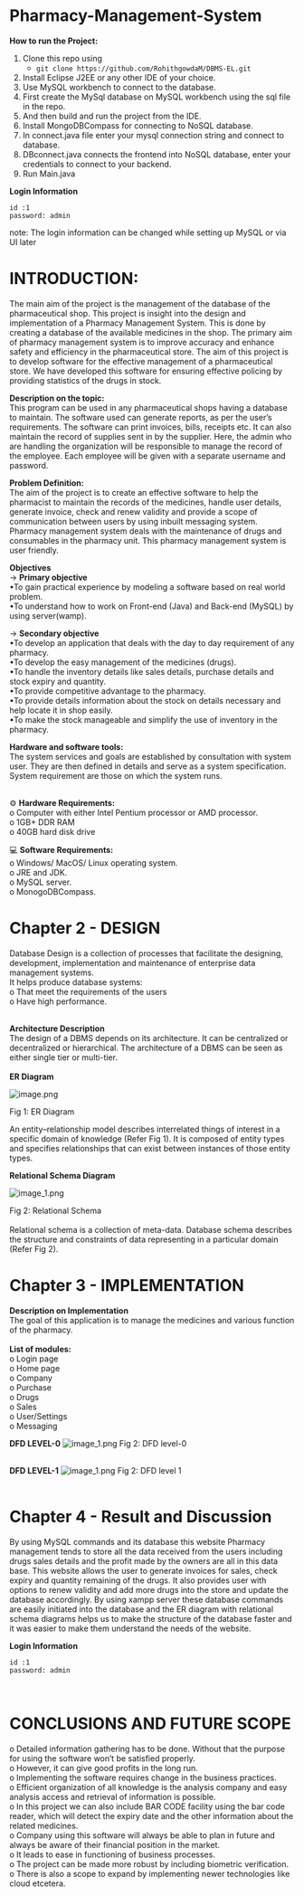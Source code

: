 # **Pharmacy-Management-System**
**How to run the Project:**
1. Clone this repo using 
   - `git clone https://github.com/RohithgowdaM/DBMS-EL.git`
2. Install Eclipse J2EE or any other IDE of your choice.
3. Use MySQL workbench to connect to the database.
4. First create the MySql database on MySQL workbench using the sql file in the repo.
5. And then build and run the project from the IDE. 
6. Install MongoDBCompass for connecting to NoSQL database.
7. In connect.java file enter your mysql connection string and connect to database.
8. DBconnect.java connects the frontend into NoSQL database, enter your credentials to connect to your backend.
9. Run Main.java

**Login Information** <br>
 ```
 id :1
 password: admin 
 ```
 note: The login information can be changed while setting up MySQL or via UI later

 # INTRODUCTION: <br>
The main aim of the project is the management of the database of the pharmaceutical shop. This project is insight into the design and implementation of a Pharmacy Management System. This is done by creating a database of the available medicines in the shop. The primary aim of pharmacy management system is to improve accuracy and enhance safety and efficiency in the pharmaceutical store. The aim of this project is to develop software for the effective management of a pharmaceutical store. We have developed this software for ensuring effective policing by providing statistics of the drugs in stock. 

**Description on the topic:** <br>
This program can be used in any pharmaceutical shops having a database to maintain. The software used can generate reports, as per the user’s requirements. The software can print invoices, bills, receipts etc. It can also maintain the record of supplies sent in by the supplier. Here, the admin who are handling the organization will be responsible to manage the record of the employee. Each employee will be given with a separate username and password.

**Problem Definition:**<br>
The aim of the project is to create an effective software to help the pharmacist to maintain the records of the medicines, handle user details, generate invoice, check and renew validity and provide a scope of communication between users by using inbuilt messaging system. Pharmacy management system deals with the maintenance of drugs and consumables in the pharmacy unit. This pharmacy management system is user friendly.

**Objectives**<br>
-> **Primary objective**<br>
•To gain practical experience by modeling a software based on real world problem. <br>
•To understand how to work on Front-end (Java) and Back-end (MySQL) by using server(wamp).

-> **Secondary objective** <br>
•To develop an application that deals with the day to day requirement of any pharmacy.<br>
•To develop the easy management of the medicines (drugs). <br>
•To handle the inventory details like sales details, purchase details and stock expiry and quantity.<br>
•To provide competitive advantage to the pharmacy.<br>
•To provide details information about the stock on details necessary and help locate it in shop easily. <br>
•To make the stock manageable and simplify the use of inventory in the pharmacy.<br>

**Hardware and software tools:**<br>
The system services and goals are established by consultation with system user. They are then defined in details and serve as a system specification. System requirement are those on which the system runs.<br><br>

⚙️	**Hardware Requirements:**<br>
o	Computer with either Intel Pentium processor or AMD processor.<br>
o	1GB+ DDR RAM<br>
o	40GB hard disk drive<br>


💻	**Software Requirements:**<br>
o	Windows/ MacOS/ Linux operating system.<br>
o	JRE and JDK.<br>
o	MySQL server.<br>
o	MonogoDBCompass.<br>

# Chapter 2 - DESIGN<br>
Database Design is a collection of processes that facilitate the designing, development, implementation and maintenance of enterprise data management systems.<br>
It helps produce database systems:<br>
o	That meet the requirements of the users<br>
o	Have high performance.<br><br>

**Architecture Description** <br>
The design of a DBMS depends on its architecture. It can be centralized or decentralized or hierarchical. The architecture of a DBMS can be seen as either single tier or multi-tier.<br><br>
**ER Diagram**

![image.png](ERdiagram.png)

Fig 1: ER Diagram

An entity–relationship model describes interrelated things of interest in a specific domain of knowledge (Refer Fig 1). It is composed of entity types and specifies relationships that can exist between instances of those entity types.

**Relational Schema Diagram**

![image_1.png](Schema_diagram.jpeg)

Fig 2: Relational Schema <br><br>
Relational schema is a collection of meta-data. Database schema describes the structure and constraints of data representing in a particular domain (Refer Fig 2).

# Chapter 3 - IMPLEMENTATION <br>
**Description on Implementation**<br>
The goal of this application is to manage the medicines and various function of the pharmacy. <br><br>
**List of modules:**<br>
o	Login page<br>
o	Home page<br>
o	Company<br>
o	Purchase<br>
o	Drugs<br>
o	Sales<br>
o	User/Settings<br>
o	Messaging<br>

**DFD LEVEL-0**
![image_1.png](DFD_level_0.png)
Fig 2: DFD level-0 <br><br>


**DFD LEVEL-1**
![image_1.png](DFD_level_1.jpeg)
Fig 2: DFD level 1 <br><br>

# Chapter 4 - Result and Discussion<br>
By using MySQL commands and its database this website Pharmacy management tends to store all the data received from the users including drugs sales details and the profit made by the owners are all in this data base. This website allows the user to generate invoices for sales, check expiry and quantity remaining of the drugs. It also provides user with options to renew validity and add more drugs into the store and update the database accordingly. By using xampp server these database commands are easily initiated into the database and the ER diagram with relational schema diagrams helps us to make the structure of the database faster and it was easier to make them understand the needs of the website.<br>

**Login Information** <br>
 ```
 id :1
 password: admin 
 ```
 <br>

 # CONCLUSIONS AND FUTURE SCOPE
o	Detailed information gathering has to be done. Without that the purpose for using the software won’t be satisfied properly.<br>
o	However, it can give good profits in the long run.<br>
o	Implementing the software requires change in the business practices.<br>
o	Efficient organization of all knowledge is the analysis company and easy analysis access and retrieval of information is possible.<br>
o	In this project we can also include BAR CODE facility using the bar code reader, which will detect the expiry date and the other information about the related medicines.<br>
o	Company using this software will always be able to plan in future and always be aware of their financial position in the market. <br>
o	It leads to ease in functioning of business processes.<br>
o	The project can be made more robust by including biometric verification.<br>
o	There is also a scope to expand by implementing newer technologies like cloud etcetera. <br>